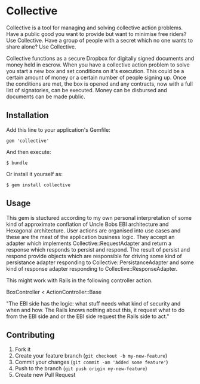 # Collective

Collective is a tool for managing and solving collective action problems. Have a public good you want to provide but want to minimise free riders? Use Collective. Have a group of people with a secret which no one wants to share alone? Use Collective.

Collective functions as a secure Dropbox for digitally signed documents and money held in escrow. When you have a collective action problem to solve you start a new box and set conditions on it's execution. This could be a certain amount of money or a certain number of people signing up. Once the conditions are met, the box is opened and any contracts, now with a full list of signatories, can be executed. Money can be disbursed and documents can be made public.

## Installation

Add this line to your application's Gemfile:

    gem 'collective'

And then execute:

    $ bundle

Or install it yourself as:

    $ gem install collective

## Usage

This gem is stuctured according to my own personal interpretation of some kind of approximate conflation of Uncle Bobs EBI architecture and Hexagonal architecture. User actions are organised into use cases and these are the meat of the application business logic. They accept an adapter which implements Collective::RequestAdapter and return a response which responds to persist and respond. The result of persist and respond provide objects which are responsible for driving some kind of persistance adapter responding to Collective::PersistanceAdapter and some kind of response adapter responding to Collective::ResponseAdapter.

This might work with Rails in the following controller action.

BoxController < ActionController::Base

"The EBI side has the logic: what stuff needs what kind of security and when and how. The Rails knows nothing about this, it request what to do from the EBI side and or the EBI side request the Rails side to act."

## Contributing

1. Fork it
2. Create your feature branch (`git checkout -b my-new-feature`)
3. Commit your changes (`git commit -am 'Added some feature'`)
4. Push to the branch (`git push origin my-new-feature`)
5. Create new Pull Request
